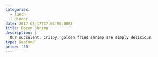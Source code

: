 ```yaml
---
categories:
  - lunch
  - dinner
date: 2017-05-17T17:03:58.000Z
title: Dozen Shrimp
description: |
  Our succulent, crispy, golden fried shrimp are simply delicious.
type: Seafood
price: '28'
---
```




